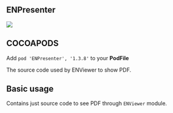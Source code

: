 ## ENPresenter

![](https://badgen.net/badge/stable/1.3.8/blue)

## COCOAPODS

Add `pod 'ENPresenter', '1.3.8'` to your **PodFile**

The source code used by ENViewer to show PDF.

## Basic usage

Contains just source code to see PDF through `ENViewer` module.
